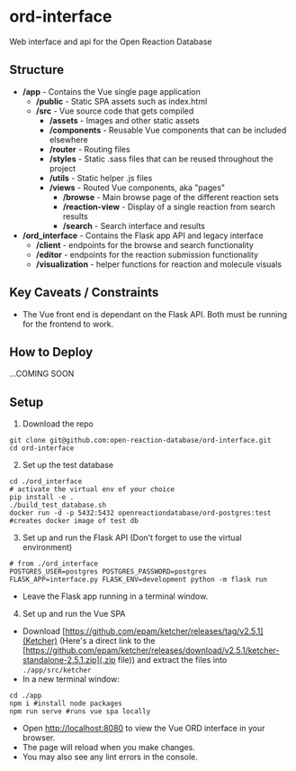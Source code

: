 # ord-interface
Web interface and api for the Open Reaction Database
## Structure
- **/app** - Contains the Vue single page application
  - **/public** - Static SPA assets such as index.html
  - **/src** - Vue source code that gets compiled
    - **/assets** - Images and other static assets
    - **/components** - Reusable Vue components that can be included elsewhere
    - **/router** - Routing files
    - **/styles** - Static .sass files that can be reused throughout the project
    - **/utils** - Static helper .js files
    - **/views** - Routed Vue components, aka "pages"
      - **/browse** - Main browse page of the different reaction sets
      - **/reaction-view** - Display of a single reaction from search results
      - **/search** - Search interface and results
- **/ord_interface** - Contains the Flask app API and legacy interface
  - **/client** - endpoints for the browse and search functionality
  - **/editor** - endpoints for the reaction submission functionality
  - **/visualization** - helper functions for reaction and molecule visuals

## Key Caveats / Constraints
- The Vue front end is dependant on the Flask API. Both must be running for the frontend to work.

## How to Deploy
...COMING SOON

## Setup
1. Download the repo
```shell
git clone git@github.com:open-reaction-database/ord-interface.git
cd ord-interface
```
2. Set up the test database
```shell
cd ./ord_interface
# activate the virtual env of your choice
pip install -e .
./build_test_database.sh
docker run -d -p 5432:5432 openreactiondatabase/ord-postgres:test #creates docker image of test db
```
3. Set up and run the Flask API (Don't forget to use the virtual environment)
```shell
# from ./ord_interface
POSTGRES_USER=postgres POSTGRES_PASSWORD=postgres FLASK_APP=interface.py FLASK_ENV=development python -m flask run
```
  - Leave the Flask app running in a terminal window.
4. Set up and run the Vue SPA
  - Download [https://github.com/epam/ketcher/releases/tag/v2.5.1](Ketcher) (Here's a direct link to the [https://github.com/epam/ketcher/releases/download/v2.5.1/ketcher-standalone-2.5.1.zip](.zip file)) and extract the files into `./app/src/ketcher`
  - In a new terminal window:
```shell
cd ./app
npm i #install node packages
npm run serve #runs vue spa locally
```
  - Open [http://localhost:8080](http://localhost:8080) to view the Vue ORD interface in your browser.
  - The page will reload when you make changes.
  - You may also see any lint errors in the console.